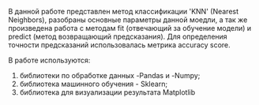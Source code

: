 В данной работе представлен метод классификации 'KNN' (Nearest Neighbors), разобраны основные параметры данной моедли, а так же произведена работа с методам fit (отвечающий за обучение модели) и predict (метод возвращающий предсказания). Для определения точности предсказаний использовалась метрика accuracy score.

В работе используются:
1) библиотеки по обработке данных -Pandas и -Numpy;
2) библиотека машинного обучения - Sklearn;
3) библиотека для визуализации результата Matplotlib

